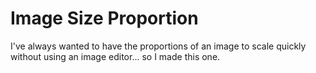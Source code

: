 # Image Size Proportion
I've always wanted to have the proportions of an image to scale quickly without using an image editor... so I made this one.
